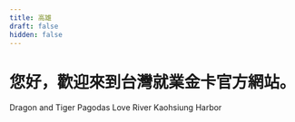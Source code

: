 ```yaml
---
title: 高雄
draft: false
hidden: false
---
```


# 您好，歡迎來到台灣就業金卡官方網站。

Dragon and Tiger Pagodas
Love River
Kaohsiung Harbor

